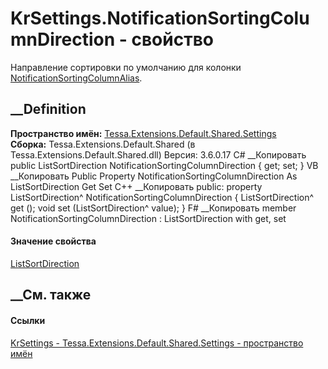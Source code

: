 # KrSettings.NotificationSortingColumnDirection - свойство
Направление сортировки по умолчанию для колонки
[NotificationSortingColumnAlias](P_Tessa_Extensions_Default_Shared_Settings_KrSettings_NotificationSortingColumnAlias.htm).
## __Definition
 **Пространство имён:**
[Tessa.Extensions.Default.Shared.Settings](N_Tessa_Extensions_Default_Shared_Settings.htm)  
 **Сборка:** Tessa.Extensions.Default.Shared (в
Tessa.Extensions.Default.Shared.dll) Версия: 3.6.0.17
C# __Копировать
     public ListSortDirection NotificationSortingColumnDirection { get; set; }
VB __Копировать
     Public Property NotificationSortingColumnDirection As ListSortDirection
    	Get
    	Set
C++ __Копировать
     public:
    property ListSortDirection^ NotificationSortingColumnDirection {
    	ListSortDirection^ get ();
    	void set (ListSortDirection^ value);
    }
F# __Копировать
     member NotificationSortingColumnDirection : ListSortDirection with get, set
#### Значение свойства
[ListSortDirection](https://learn.microsoft.com/dotnet/api/system.componentmodel.listsortdirection)
##  __См. также
#### Ссылки
[KrSettings - ](T_Tessa_Extensions_Default_Shared_Settings_KrSettings.htm)
[Tessa.Extensions.Default.Shared.Settings - пространство
имён](N_Tessa_Extensions_Default_Shared_Settings.htm)

